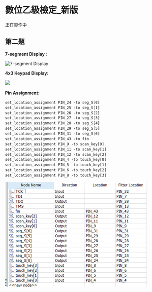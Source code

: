 # 數位乙級檢定_新版

正在製作中





## 第二題

**7-segment Display** :

![7-segment Display](https://www.electronics-tutorials.ws/wp-content/uploads/2013/10/segment4.gif?fit=277%2C236?fit=277,226)







**4x3 Keypad Display:**

![](https://electropeak.com/learn/wp-content/uploads/2020/11/Keypad-1.gif)

**Pin Assignment:**

```tex
set_location_assignment PIN_24 -to seg_S[0]
set_location_assignment PIN_25 -to seg_S[1]
set_location_assignment PIN_26 -to seg_S[2]
set_location_assignment PIN_27 -to seg_S[3]
set_location_assignment PIN_28 -to seg_S[4]
set_location_assignment PIN_29 -to seg_S[5]
set_location_assignment PIN_31 -to seg_S[6]
set_location_assignment PIN_43 -to fin
set_location_assignment PIN_9 -to scan_key[0]
set_location_assignment PIN_11 -to scan_key[1]
set_location_assignment PIN_12 -to scan_key[2]
set_location_assignment PIN_4 -to touch_key[0]
set_location_assignment PIN_5 -to touch_key[1]
set_location_assignment PIN_6 -to touch_key[2]
set_location_assignment PIN_8 -to touch_key[3]
```





![image-20221206132632947](Readme.assets/image-20221206132632947.png)
